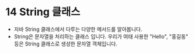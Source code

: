 # 14 String 클래스 
- 자바 String 클래스에서 다루는 다양한 메서드를 알아봅니다. 
- String은 문자열을 처리하는 클래스 입니다. 우리가 여태 사용한 "Hello", "홍길동" 등은 String 클래스로 생성한 문자열 객체입니다.
